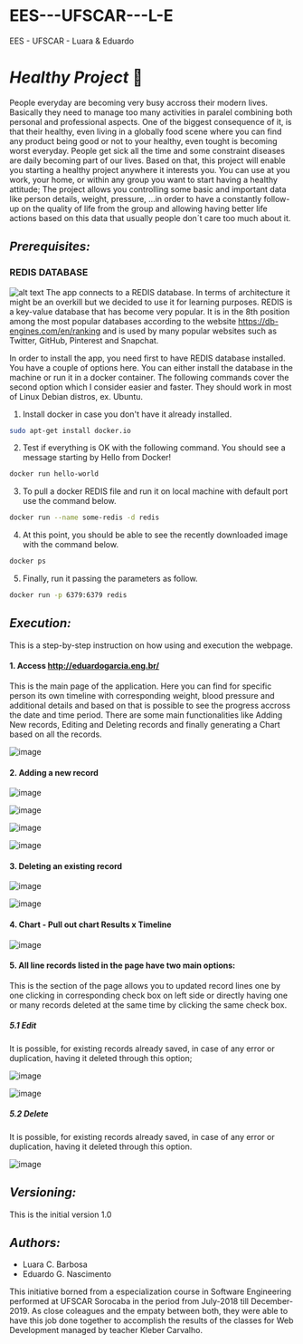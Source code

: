 # EES---UFSCAR---L-E
EES - UFSCAR - Luara &amp; Eduardo


# _*Healthy Project*_ :running:

People everyday are becoming very busy accross their modern lives. Basically they need to manage too many activities in paralel combining both personal and professional aspects.
One of the biggest consequence of it, is that their healthy, even living in a globally food scene where you can find any product being good or not to your healthy, even tought is becoming worst everyday.
People get sick all the time and some constraint diseases are daily becoming part of our lives.
Based on that, this project will enable you starting a healthy project anywhere it interests you. You can use at you work, your home, or within any group you want to start having a healthy attitude;
The project allows you controlling some basic and important data like person details, weight, pressure, ...in order to have a constantly follow-up on the quality of life from the group and allowing having better life actions based on this data that usually people don´t care too much about it.


## *Prerequisites:*

### REDIS DATABASE
![alt text](http://3.bp.blogspot.com/-qFzuZimiwv8/Wj2i2upNTzI/AAAAAAAA-s4/zUmkf_BXhjsgcyynRi-bSBC8WW0Cn4OgACK4BGAYYCw/s1600/89e5782a-76ea-4b94-a561-39e331c281a5-redis.png "Redis Logo")
The app connects to a REDIS database. In terms of architecture it might be an overkill but we decided to use it for learning purposes. REDIS is a key-value database that has become very popular. It is in the 8th position among the most popular databases according to the website https://db-engines.com/en/ranking and is used by many popular websites such as Twitter, GitHub, Pinterest and Snapchat.

In order to install the app, you need first to have REDIS database installed. You have a couple of options here. You can either install the database in the machine or run it in a docker container. The following commands cover the second option which I consider easier and faster. They should work in most of Linux Debian distros, ex. Ubuntu.

1. Install docker in case you don't have it already installed.
```sh
sudo apt-get install docker.io
```

2. Test if everything is OK with the following command. You should see a message starting by Hello from Docker!
```sh
docker run hello-world
```

3. To pull a docker REDIS file and run it on local machine with default port use the command below.
```sh
docker run --name some-redis -d redis
```

4. At this point, you should be able to see the recently downloaded image with the command below.
```sh
docker ps
```

5. Finally, run it passing the parameters as follow.
```sh
docker run -p 6379:6379 redis
```

## *Execution:*

This is a step-by-step instruction on how using and execution the webpage.

#### 1. Access http://eduardogarcia.eng.br/

This is the main page of the application. Here you can find for specific person its own timeline with corresponding weight, blood pressure and additional details and based on that is possible to see the progress accross the date and time period. There are some main functionalities like Adding New records, Editing and Deleting records and finally generating a Chart based on all the records.

![image](https://raw.githubusercontent.com/lucriba/EES---UFSCAR---L-E/master/screenshots/list.png)


#### 2. Adding a new record

![image](https://user-images.githubusercontent.com/47474803/52753062-67a9c280-2fdc-11e9-9750-315e71e1d486.png)


![image](https://raw.githubusercontent.com/lucriba/EES---UFSCAR---L-E/master/screenshots/add.png)


![image](https://user-images.githubusercontent.com/47474803/52753084-80b27380-2fdc-11e9-9617-148491b5e84a.png)


![image](https://user-images.githubusercontent.com/47474803/52753144-b5262f80-2fdc-11e9-95fe-2173d1d08896.png)


#### 3. Deleting an existing record

![image](https://user-images.githubusercontent.com/47474803/52753314-44cbde00-2fdd-11e9-976b-c4d153bcf13b.png)


![image](https://user-images.githubusercontent.com/47474803/52753359-6dec6e80-2fdd-11e9-97fa-469cec46f6f9.png)



#### 4. Chart - Pull out chart Results x Timeline

![image](https://raw.githubusercontent.com/lucriba/EES---UFSCAR---L-E/master/screenshots/chart.png)




#### 5. All line records listed in the page have two main options:

This is the section of the page allows you to updated record lines one by one clicking in corresponding check box on left side or directly having one or many records deleted at the same time by clicking the same check box.

  ##### 5.1 Edit
It is possible, for existing records already saved, in case of any error or duplication, having it deleted through this  option;

![image](https://user-images.githubusercontent.com/47474803/52752950-e05c4f00-2fdb-11e9-9cc8-7e79e94b14fb.png)



![image](https://raw.githubusercontent.com/lucriba/EES---UFSCAR---L-E/master/screenshots/edit.png)



  ##### 5.2 Delete
It is possible, for existing records already saved, in case of any error or duplication, having it deleted through this option.

![image](https://user-images.githubusercontent.com/47474803/52752992-14377480-2fdc-11e9-903e-b1c698aec30a.png)




## *Versioning:*

This is the initial version 1.0


## *Authors:*
* Luara C. Barbosa
* Eduardo G. Nascimento

This initiative borned from a especialization course in Software Engineering performed at UFSCAR Sorocaba in the period from July-2018 till December-2019.
As close coleagues and the empaty between both, they were able to have this job done together to accomplish the results of the classes for Web Development managed by teacher Kleber Carvalho.

